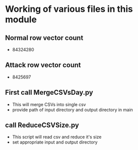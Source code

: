 # Working of various files in this module

## Normal row vector count
* 84324280

## Attack row vector count
* 8425697


## First call MergeCSVsDay.py
* This will merge CSVs into single csv
* provide path of input directory and output directory in main

## call ReduceCSVSize.py
* This script will read csv and reduce it's size
* set appropriate input and output directory
